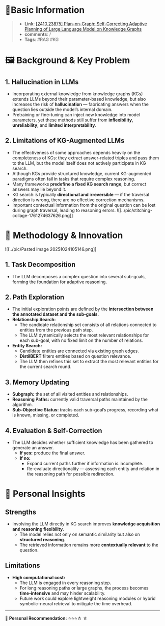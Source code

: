 # 📜Basic Information

> - **Link**: [[2410.23875] Plan-on-Graph: Self-Correcting Adaptive Planning of Large Language Model on Knowledge Graphs](https://arxiv.org/abs/2410.23875)
> - **comments**: /
> - **Tags**: #RAG #KG

# 🖼 Background & Key Problem

## 1. **Hallucination in LLMs**

- Incorporating external knowledge from knowledge graphs (KGs) extends LLMs beyond their parameter-based knowledge, but also increases the risk of **hallucination** — fabricating answers when the question lies outside the model’s internal domain.
- Pretraining or fine-tuning can inject new knowledge into model parameters, yet these methods still suffer from **inflexibility**, **unreliability**, and **limited interpretability**.

## 2. **Limitations of KG-Augmented LLMs**

- The effectiveness of some approaches depends heavily on the completeness of KGs: they extract answer-related triples and pass them to the LLM, but the model itself does not actively participate in KG search.
- Although KGs provide structured knowledge, current KG-augmented paradigms often fail in tasks that require complex reasoning.
- Many frameworks **predefine a fixed KG search range**, but correct answers may lie beyond it.
- KG search is typically **directional and irreversible** — if the traversal direction is wrong, there are no effective correction mechanisms.
- Important contextual information from the original question can be lost during graph traversal, leading to reasoning errors.
![[../pic/stitching-collage-1761274637626.png]]

# 🔌 Methodology & Innovation

![[../pic/Pasted image 20251024105146.png]]

## 1. **Task Decomposition**

- The LLM decomposes a complex question into several sub-goals, forming the foundation for adaptive reasoning.

## 2. **Path Exploration**

- The initial exploration points are defined by the **intersection between the annotated dataset and the sub-goals**.
- **Relationship Search:**
    - The candidate relationship set consists of all relations connected to entities from the previous path step.
    - The LLM dynamically selects the most relevant relationships for each sub-goal, with no fixed limit on the number of relations.
- **Entity Search:**
    - Candidate entities are connected via existing graph edges.
    - **DistilBERT** filters entities based on question relevance.
    - The LLM then refines this set to extract the most relevant entities for the current search round.

## 3. **Memory Updating**

- **Subgraph:** the set of all visited entities and relationships.
- **Reasoning Paths:** currently valid traversal paths maintained by the algorithm.
- **Sub-Objective Status:** tracks each sub-goal’s progress, recording what is known, missing, or completed.

## 4. **Evaluation & Self-Correction**

- The LLM decides whether sufficient knowledge has been gathered to generate an answer.
    - **If yes:** produce the final answer.
    - **If no:**
        - Expand current paths further if information is incomplete.
        - Re-evaluate directionality — assessing each entity and relation in the reasoning path for possible redirection.

# 🔦 Personal Insights

## **Strengths**

- Involving the LLM directly in KG search improves **knowledge acquisition and reasoning flexibility**.
    - The model relies not only on semantic similarity but also on **structured reasoning**.
    - The retrieved information remains more **contextually relevant** to the question.

## **Limitations**

- **High computational cost:**
    - The LLM is engaged in every reasoning step.
    - For long reasoning paths or large graphs, the process becomes **time-intensive** and may hinder scalability.
	- Future work could explore lightweight reasoning modules or hybrid symbolic–neural retrieval to mitigate the time overhead.

---

📌 **Personal Recommendation:** ⭐⭐⭐☆ ☆